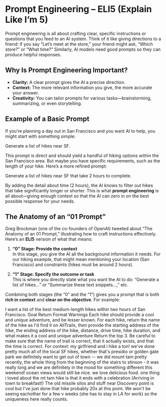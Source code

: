 # Prompt Engineering – ELI5 (Explain Like I’m 5)

Prompt engineering is all about crafting clear, specific instructions or questions that you feed to an AI system. Think of it like giving directions to a friend: if you say “Let’s meet at the store,” your friend might ask, “Which store?” or “What time?” Similarly, AI models need good prompts so they can produce helpful responses.

## Why Is Prompt Engineering Important?
- **Clarity:** A clear prompt gives the AI a precise direction. 
- **Context:** The more relevant information you give, the more accurate your answer.
- **Creativity:** You can tailor prompts for various tasks—brainstorming, summarizing, or even storytelling.

## Example of a Basic Prompt
If you’re planning a day out in San Francisco and you want AI to help, you might start with something simple:

Generate a list of hikes near SF.


This prompt is direct and should yield a handful of hiking options within the San Francisco area. But maybe you have specific requirements, such as the length of your hike. Here’s a more refined prompt:

Generate a list of hikes near SF that take 2 hours to complete.



By adding the detail about time (2 hours), the AI knows to filter out hikes that take significantly longer or shorter. This is what **prompt engineering** is all about—giving enough context so that the AI can zero in on the best possible response for your needs.

## The Anatomy of an “01 Prompt”
Greg Brockman (one of the co-founders of OpenAI) tweeted about “The Anatomy of an 01 Prompt,” illustrating how to craft instructions effectively. Here’s an **ELI5** version of what that means:

1. **“0” Stage: Provide the context**  
   In this stage, you give the AI all the background information it needs. For our hiking example, that might mean mentioning your location (San Francisco) and constraints (hikes must be around 2 hours).

2. **“1” Stage: Specify the outcome or task**  
   This is where you directly state what you want the AI to do: “Generate a list of hikes...” or “Summarize these text snippets…,” etc.

Combining both stages (the “0” and the “1”) gives you a prompt that is both **rich in context** and **clear on the objective**. For example:


I want a list of the best medium-length hikes within two hours of San Francisco. Goal Return Format Warnings Each hike should provide a cool and unique adventure, and be lesser known. For each hike, return the name of the hike as I'd find it on AllTrails, then provide the starting address of the hike, the ending address of the hike, distance, drive time, hike duration, and what makes it a cool and unique adventure Return the top 3. Be careful to make sure that the name of trail is correct, that it actually exists, and that the time is correct. For context: my girlfriend and i hike a ton! we've done pretty much all of the local SF hikes, whether that's presidio or golden gate park we definitely want to get out of town -- we did mount tam pretty recently, the whole thing from the beginning of the stairs to stinson - it was really long and we are definitely in the mood for something different this weekend! ocean views would still be nice. we love delicious food. one thing i loved about the mt tam hike is that it ends with a celebration (Arriving in town to breakfast!) The old missile silos and stuff near Discovery point is cool but I've just done that hike probably 20x at this point. We won't be seeing eachother for a few v weeks (she has to stay in LA for work) so the uniqueness here really counts.
